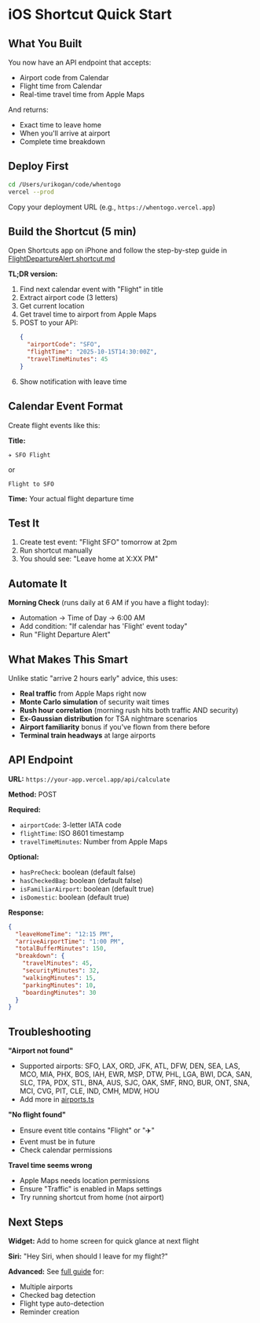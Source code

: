 # iOS Shortcut Quick Start

## What You Built

You now have an API endpoint that accepts:
- Airport code from Calendar
- Flight time from Calendar
- Real-time travel time from Apple Maps

And returns:
- Exact time to leave home
- When you'll arrive at airport
- Complete time breakdown

## Deploy First

```bash
cd /Users/urikogan/code/whentogo
vercel --prod
```

Copy your deployment URL (e.g., `https://whentogo.vercel.app`)

## Build the Shortcut (5 min)

Open Shortcuts app on iPhone and follow the step-by-step guide in [FlightDepartureAlert.shortcut.md](FlightDepartureAlert.shortcut.md)

**TL;DR version:**
1. Find next calendar event with "Flight" in title
2. Extract airport code (3 letters)
3. Get current location
4. Get travel time to airport from Apple Maps
5. POST to your API:
   ```json
   {
     "airportCode": "SFO",
     "flightTime": "2025-10-15T14:30:00Z",
     "travelTimeMinutes": 45
   }
   ```
6. Show notification with leave time

## Calendar Event Format

Create flight events like this:

**Title:**
```
✈️ SFO Flight
```
or
```
Flight to SFO
```

**Time:** Your actual flight departure time

## Test It

1. Create test event: "Flight SFO" tomorrow at 2pm
2. Run shortcut manually
3. You should see: "Leave home at X:XX PM"

## Automate It

**Morning Check** (runs daily at 6 AM if you have a flight today):
- Automation → Time of Day → 6:00 AM
- Add condition: "If calendar has 'Flight' event today"
- Run "Flight Departure Alert"

## What Makes This Smart

Unlike static "arrive 2 hours early" advice, this uses:
- **Real traffic** from Apple Maps right now
- **Monte Carlo simulation** of security wait times
- **Rush hour correlation** (morning rush hits both traffic AND security)
- **Ex-Gaussian distribution** for TSA nightmare scenarios
- **Airport familiarity** bonus if you've flown from there before
- **Terminal train headways** at large airports

## API Endpoint

**URL:** `https://your-app.vercel.app/api/calculate`

**Method:** POST

**Required:**
- `airportCode`: 3-letter IATA code
- `flightTime`: ISO 8601 timestamp
- `travelTimeMinutes`: Number from Apple Maps

**Optional:**
- `hasPreCheck`: boolean (default false)
- `hasCheckedBag`: boolean (default false)
- `isFamiliarAirport`: boolean (default true)
- `isDomestic`: boolean (default true)

**Response:**
```json
{
  "leaveHomeTime": "12:15 PM",
  "arriveAirportTime": "1:00 PM",
  "totalBufferMinutes": 150,
  "breakdown": {
    "travelMinutes": 45,
    "securityMinutes": 32,
    "walkingMinutes": 15,
    "parkingMinutes": 10,
    "boardingMinutes": 30
  }
}
```

## Troubleshooting

**"Airport not found"**
- Supported airports: SFO, LAX, ORD, JFK, ATL, DFW, DEN, SEA, LAS, MCO, MIA, PHX, BOS, IAH, EWR, MSP, DTW, PHL, LGA, BWI, DCA, SAN, SLC, TPA, PDX, STL, BNA, AUS, SJC, OAK, SMF, RNO, BUR, ONT, SNA, MCI, CVG, PIT, CLE, IND, CMH, MDW, HOU
- Add more in [airports.ts](../app/lib/airports.ts)

**"No flight found"**
- Ensure event title contains "Flight" or "✈️"
- Event must be in future
- Check calendar permissions

**Travel time seems wrong**
- Apple Maps needs location permissions
- Ensure "Traffic" is enabled in Maps settings
- Try running shortcut from home (not airport)

## Next Steps

**Widget:** Add to home screen for quick glance at next flight

**Siri:** "Hey Siri, when should I leave for my flight?"

**Advanced:** See [full guide](ios-shortcut-guide.md) for:
- Multiple airports
- Checked bag detection
- Flight type auto-detection
- Reminder creation

